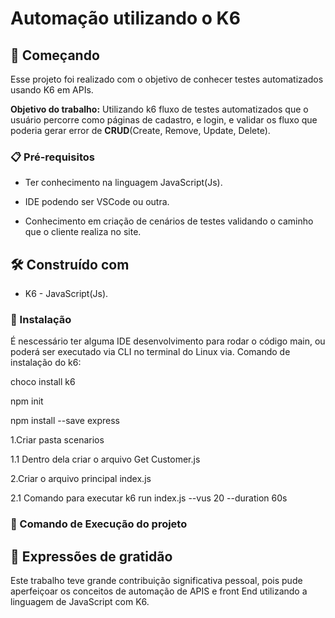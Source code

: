 # Automação utilizando o K6
<!--https://medium.com/xp-inc/conhecendo-o-k6-para-testes-de-carga-943a0489de1e-->

## 🚀 Começando
Esse projeto foi realizado com o objetivo de conhecer testes automatizados usando K6 em APIs.

**Objetivo do trabalho:** Utilizando k6 fluxo de testes automatizados que o usuário percorre como páginas de cadastro, e login, e validar os fluxo que poderia gerar error de **CRUD**(Create, Remove, Update, Delete).


### 📋 Pré-requisitos
* Ter conhecimento na linguagem JavaScript(Js).
  
* IDE podendo ser VSCode ou outra.

* Conhecimento em criação de cenários de testes validando o caminho que o cliente realiza no site. 

## 🛠️ Construído com
* K6 - JavaScript(Js).

### 🔧 Instalação
É nescessário ter alguma IDE desenvolvimento para rodar o código main, ou poderá ser executado via CLI no terminal do Linux via.
Comando de instalação do k6: 

choco install k6

npm init

npm install --save express

1.Criar pasta scenarios

1.1 Dentro dela criar o arquivo Get Customer.js

2.Criar o arquivo principal index.js

2.1 Comando para executar k6 run index.js --vus 20 --duration 60s



### 🔧 Comando de Execução do projeto


## 🎁 Expressões de gratidão

Este trabalho teve grande contribuição significativa pessoal, pois pude aperfeiçoar os conceitos de automação de APIS e front End utilizando a linguagem de JavaScript com K6. 


